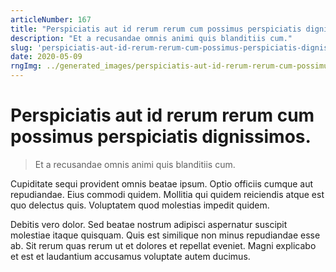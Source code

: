 ```yaml
---
articleNumber: 167
title: "Perspiciatis aut id rerum rerum cum possimus perspiciatis dignissimos."
description: "Et a recusandae omnis animi quis blanditiis cum."
slug: 'perspiciatis-aut-id-rerum-rerum-cum-possimus-perspiciatis-dignissimos.'
date: 2020-05-09
rngImg: ../generated_images/perspiciatis-aut-id-rerum-rerum-cum-possimus-perspiciatis-dignissimos..jpg
---
```


# Perspiciatis aut id rerum rerum cum possimus perspiciatis dignissimos.

> Et a recusandae omnis animi quis blanditiis cum.

Cupiditate sequi provident omnis beatae ipsum. Optio officiis cumque aut repudiandae. Eius commodi quidem. Mollitia qui quidem reiciendis atque est quo delectus quis. Voluptatem quod molestias impedit quidem.
 Debitis vero dolor. Sed beatae nostrum adipisci aspernatur suscipit molestiae itaque quisquam. Quis est similique non minus repudiandae esse ab. Sit rerum quas rerum ut et dolores et repellat eveniet. Magni explicabo et est et laudantium accusamus voluptate autem ducimus.
